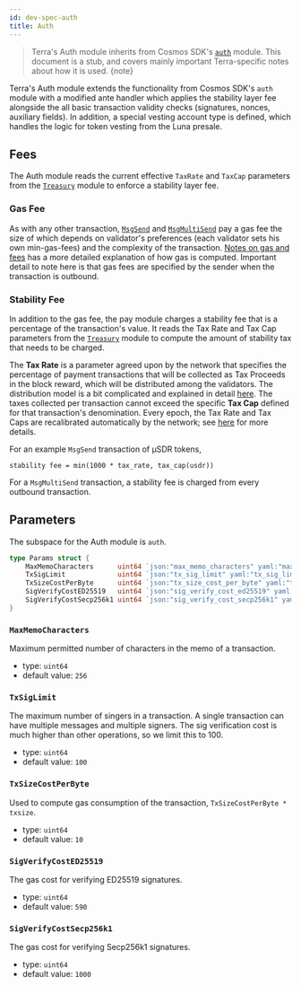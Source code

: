 ```yaml
---
id: dev-spec-auth
title: Auth
---
```


> Terra's Auth module inherits from Cosmos SDK's [`auth`](https://github.com/cosmos/cosmos-sdk/tree/v0.37.4/docs/spec/auth) module. This document is a stub, and covers mainly important Terra-specific notes about how it is used.
{note}

Terra's Auth module extends the functionality from Cosmos SDK's `auth` module with a modified ante handler which applies the stability layer fee alongside the all basic transaction validity checks (signatures, nonces, auxiliary fields). In addition, a special vesting account type is defined, which handles the logic for token vesting from the Luna presale.

## Fees

The Auth module reads the current effective `TaxRate` and `TaxCap` parameters from the [`Treasury`](dev-spec-treasury.md) module to enforce a stability layer fee.

### Gas Fee

As with any other transaction, [`MsgSend`](dev-spec-bank.md#msgsend) and [`MsgMultiSend`](dev-spec-bank.md#msgmultisend) pay a gas fee the size of which depends on validator's preferences (each validator sets his own min-gas-fees) and the complexity of the transaction. [Notes on gas and fees](node-users.md#a-note-on-gas-and-fees) has a more detailed explanation of how gas is computed. Important detail to note here is that gas fees are specified by the sender when the transaction is outbound.

### Stability Fee

In addition to the gas fee, the pay module charges a stability fee that is a percentage of the transaction's value. It reads the Tax Rate and Tax Cap parameters from the [`Treasury`](dev-spec-treasury.md) module to compute the amount of stability tax that needs to be charged.

The __Tax Rate__ is a parameter agreed upon by the network that specifies the percentage of payment transactions that will be collected as Tax Proceeds in the block reward, which will be distributed among the validators. The distribution model is a bit complicated and explained in detail [here](validator-faq.md#how-are-block-provisions-distributed). The taxes collected per transaction cannot exceed the specific __Tax Cap__ defined for that transaction's denomination. Every epoch, the Tax Rate and Tax Caps are recalibrated automatically by the network; see [here](dev-spec-treasury.md#monetary-policy-levers) for more details.

For an example `MsgSend` transaction of µSDR tokens,

```text
stability fee = min(1000 * tax_rate, tax_cap(usdr))
```

For a `MsgMultiSend` transaction, a stability fee is charged from every outbound transaction.

## Parameters

The subspace for the Auth module is `auth`.

```go
type Params struct {
	MaxMemoCharacters      uint64 `json:"max_memo_characters" yaml:"max_memo_characters"`
	TxSigLimit             uint64 `json:"tx_sig_limit" yaml:"tx_sig_limit"`
	TxSizeCostPerByte      uint64 `json:"tx_size_cost_per_byte" yaml:"tx_size_cost_per_byte"`
	SigVerifyCostED25519   uint64 `json:"sig_verify_cost_ed25519" yaml:"sig_verify_cost_ed25519"`
	SigVerifyCostSecp256k1 uint64 `json:"sig_verify_cost_secp256k1" yaml:"sig_verify_cost_secp256k1"`
}
```

### `MaxMemoCharacters`

Maximum permitted number of characters in the memo of a transaction.

- type: `uint64`
- default value: `256`

### `TxSigLimit`

The maximum number of singers in a transaction. A single transaction can have multiple messages and multiple signers. The sig verification cost is much higher than other operations, so we limit this to 100.

- type: `uint64`
- default value: `100`

### `TxSizeCostPerByte`

Used to compute gas consumption of the transaction, `TxSizeCostPerByte * txsize`.

- type: `uint64`
- default value: `10`

### `SigVerifyCostED25519`

The gas cost for verifying ED25519 signatures.

- type: `uint64`
- default value: `590`

### `SigVerifyCostSecp256k1`

The gas cost for verifying Secp256k1 signatures.

- type: `uint64`
- default value: `1000`